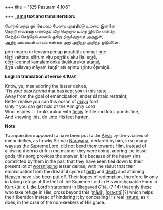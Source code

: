 +++
title = "525 Pasuram 4.10.6"

+++
**[Tamil](/definition/tamil#history "show Tamil definitions") text and transliteration:**

போற்றி மற்று ஓர் தெய்வம் பேணப் புறத்திட்டு உம்மை இன்னே  
தேற்றி வைத்தது எல்லீரும் வீடு பெற்றால் உலகு இல்லை என்றே,  
சேற்றில் செந்நெல் கமலம் ஓங்கு திருக்குருகூர் அதனுள்,  
ஆற்ற வல்லவன் மாயம் கண்டீர் அது அறிந்து அறிந்து ஓடுமினே.

pōṟṟi maṟṟu ōr teyvam pēṇap puṟattiṭṭu ummai iṉṉē  
tēṟṟi vaittatu ellīrum vīṭu peṟṟāl ulaku illai eṉṟē,  
cēṟṟil cennel kamalam ōṅku tirukkurukūr ataṉuḷ,  
āṟṟa vallavaṉ māyam kaṇṭīr atu aṟintu aṟintu ōṭumiṉē.

**English translation of verse 4.10.6:**

Know, ye, men adoring the lesser deities,  
‘Tis your past *[Karma](/definition/karma#vaishnavism "show Karma definitions")* that has kept you in this state,  
Away from the goal of emancipation, under śāstraic restraint;  
Better realise you can this ocean of *[māya](/definition/maya#vaishnavism "show māya definitions")* ford  
Only if you can get hold of the Almighty Lord  
Who resides in Tirukkurukūr with [fields](/definition/field#history "show fields definitions") fertile and lotus ponds fine,  
And knowing this, do unto His feet hasten.

**Note**

To a question supposed to have been put to the [Āḻvār](/definition/aḻvar#vaishnavism "show Āḻvār definitions") by the votaries of minor deities, as to why Śrīman [Nārāyaṇa](/definition/narayana#vaishnavism "show Nārāyaṇa definitions"), declared by him, in so many ways as the Supreme Lord, did not bend them towards Him, instead of allowing them to drift in the manner they were doing, adoring the lesser gods, this song provides the answer. It is because of the heavy sins committed by them in the past that they have been tied down to their present lot of [worshipping](/definition/worshipping#history "show worshipping definitions") lesser deities, with the result that their emancipation from the dreadful cycle of [birth](/definition/birth#history "show birth definitions") and [death](/definition/death#history "show death definitions") and attaining [Heaven](/definition/heaven#history "show Heaven definitions") have also been put off. Their hopes of redemption, therefore lie only in taking refuge at the feet of the Supreme Lord in His worshippable Form in [Kurukūr](/definition/kurukur#vaishnavism "show Kurukūr definitions"). c.f. the Lord’s statement in [Bhagavad Gītā](/definition/bhagavad-gita#vaishnavism "show Bhagavad Gītā definitions"), (7-14) that only those who take refuge in Him, cross beyond this ‘[māyā](/definition/maya#vaishnavism "show māyā definitions")’, [[prakriti](/definition/prakriti#vaishnavism "show prakriti definitions")][?] which helps their liberation instead of hindering it by concealing His real [nature](/definition/nature#history "show nature definitions"), as it does, in the case of the non-seekers of His grace.


